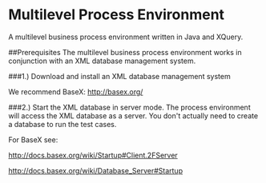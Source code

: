 # Multilevel Process Environment
A multilevel business process environment written in Java and XQuery.

##Prerequisites
The multilevel business process environment works in conjunction with an XML database management system.

###1.) Download and install an XML database management system

We recommend BaseX: http://basex.org/

###2.) Start the XML database in server mode. 
The process environment will access the XML database as a server.
You don't actually need to create a database to run the test cases.
    
For BaseX see: 
    
http://docs.basex.org/wiki/Startup#Client.2FServer
    
http://docs.basex.org/wiki/Database_Server#Startup

